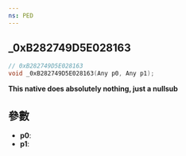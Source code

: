 ```yaml
---
ns: PED
---
```

## _0xB282749D5E028163

```c
// 0xB282749D5E028163
void _0xB282749D5E028163(Any p0, Any p1);
```

**This native does absolutely nothing, just a nullsub**

## 參數
* **p0**: 
* **p1**: 

